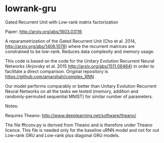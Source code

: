 # lowrank-gru
Gated Recurrent Unit with Low-rank matrix factorization

Paper: http://arxiv.org/abs/1603.03116

A reparametrization of the Gated Recurrent Unit (Cho et al. 2014, http://arxiv.org/abs/1406.1078) where the recurrent matrices are constrained to be low-rank. Reduces data complexity and memory usage.

This code is based on the code for the Unitary Evolution Recurrent Neural Networks (Arjovsky et al. 2015 http://arxiv.org/abs/1511.06464) in order to facilitate a direct comparison. Original repository is https://github.com/amarshah/complex_RNN .

Our model performs comparably or better than Unitary Evolution Recurrent Neural Networks on all the tasks we tested (memory, addition and randomly-permuted sequential MNIST) for similar number of parameters.

Notes:

Requires Theano: http://www.deeplearning.net/software/theano/

The file fftconv.py is derived from Theano and is therefore under Theano licence. This file is needed only for the baseline uRNN model and not for out Low-rank GRU and Low-rank plus diagonal GRU models.

